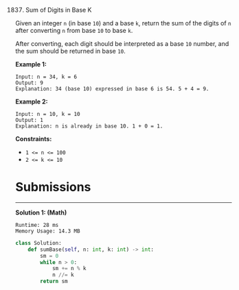 1837. Sum of Digits in Base K

Given an integer `n` (in base `10`) and a base `k`, return the sum of the digits of `n` after converting `n` from base `10` to base `k`.

After converting, each digit should be interpreted as a base `10` number, and the sum should be returned in base `10`.

 

**Example 1:**
```
Input: n = 34, k = 6
Output: 9
Explanation: 34 (base 10) expressed in base 6 is 54. 5 + 4 = 9.
```

**Example 2:**
```
Input: n = 10, k = 10
Output: 1
Explanation: n is already in base 10. 1 + 0 = 1.
```

**Constraints:**

* `1 <= n <= 100`
* `2 <= k <= 10`

# Submissions
---
**Solution 1: (Math)**
```
Runtime: 28 ms
Memory Usage: 14.3 MB
```
```python
class Solution:
    def sumBase(self, n: int, k: int) -> int:
        sm = 0
        while n > 0:
            sm += n % k
            n //= k
        return sm
```